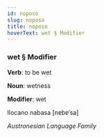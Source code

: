 ```yaml
---
id: noposo
slug: noposo
title: noposo
hoverText: wet § Modifier
---
```


### wet § Modifier

**Verb**: to be wet

**Noun**: wetness

**Modifier**: wet

Ilocano nabasa [nɐbɐˈsa]

*Austronesian Language Family*